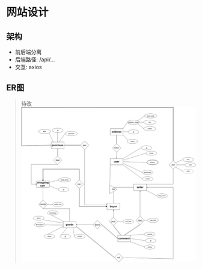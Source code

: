 # 网站设计
## 架构
- 前后端分离
- 后端路径: /api/...
- 交互: axios
## ER图
> 待改
![Alt text](aa29e240fda9b1a5e5519db534ac5bd.jpg)